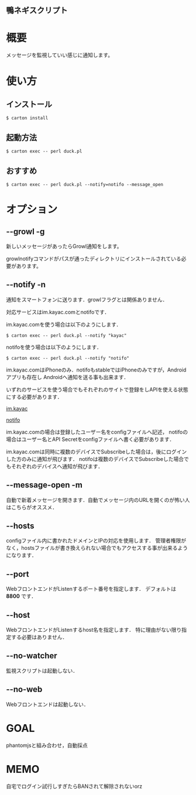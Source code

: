 鴨ネギスクリプト
---

# 概要

メッセージを監視していい感じに通知します。

# 使い方

## インストール

    $ carton install

## 起動方法

    $ carton exec -- perl duck.pl

## おすすめ

    $ carton exec -- perl duck.pl --notify=notifo --message_open

# オプション

## --growl -g

新しいメッセージがあったらGrowl通知をします。

growlnotifyコマンドがパスが通ったディレクトリにインストールされている必要があります。

## --notify -n

通知をスマートフォンに送ります．growlフラグとは関係ありません．

対応サービスはim.kayac.comとnotifoです．

im.kayac.comを使う場合は以下のようにします．

    $ carton exec -- perl duck.pl --notify "kayac"

notifoを使う場合は以下のようにします．

    $ carton exec -- perl duck.pl --notify "notifo"

im.kayac.comはiPhoneのみ．notifoもstableではiPhoneのみですが，Androidアプリも存在し
Androidへ通知を送る事も出来ます．

いずれのサービスを使う場合でもそれぞれのサイトで登録をしAPIを使える状態にする必要があります．

[im.kayac](http://im.kayac.com/)

[notifo](http://notifo.com/)

im.kayac.comの場合は登録したユーザー名をconfigファイルへ記述，
notifoの場合はユーザー名とAPI Secretをconfigファイルへ書く必要があります．

im.kayac.comは同時に複数のデバイスでSubscribeした場合は，後にログインした方のみに通知が飛びます．
notifoは複数のデバイスでSubscribeした場合でもそれぞれのデバイスへ通知が飛びます．

## --message-open -m

自動で新着メッセージを開きます．自動でメッセージ内のURLを開くのが怖い人はこちらがオススメ．

## --hosts

configファイル内に書かれたドメインとIPの対応を使用します．
管理者権限がなく，hostsファイルが書き換えられない場合でもアクセスする事が出来るようになります．

## --port

WebフロントエンドがListenするポート番号を指定します．
デフォルトは **8800** です．

## --host

WebフロントエンドがListenするhost名を指定します．
特に理由がない限り指定する必要はありません．

## --no-watcher

監視スクリプトは起動しない．

## --no-web

Webフロントエンドは起動しない．

# GOAL

phantomjsと組み合わせ，自動採点

# MEMO

自宅でログイン試行しすぎたらBANされて解除されないorz
